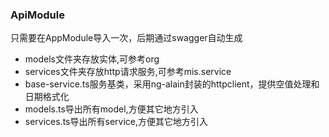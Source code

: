 ### ApiModule

只需要在AppModule导入一次，后期通过swagger自动生成

+ models文件夹存放实体,可参考org
+ services文件夹存放http请求服务,可参考mis.service
+ base-service.ts服务基类，采用ng-alain封装的httpclient，提供空值处理和日期格式化
+ models.ts导出所有model,方便其它地方引入
+ services.ts导出所有service,方便其它地方引入
